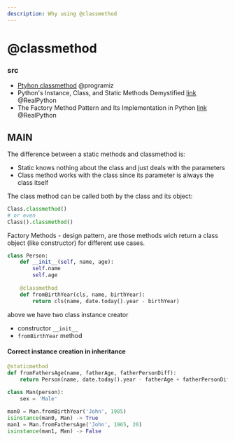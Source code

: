 ```yaml
---
description: Why using @classmethod
---
```


# @classmethod

### src

* [Ptyhon classmethod](https://www.programiz.com/python-programming/methods/built-in/classmethod) @programiz
* Python's Instance, Class, and Static Methods Demystified [link](https://realpython.com/instance-class-and-static-methods-demystified/) @RealPython
* The Factory Method Pattern and Its Implementation in Python [link](https://realpython.com/factory-method-python/) @RealPython

## MAIN

The difference between a static methods and classmethod is:

* Static knows nothing about the class and just deals with the parameters
* Class method works with the class since its parameter is always the class itself

The class method can be called both by the class and its object:

```python
Class.classmethod()
# or even
Class().classmethod()
```

Factory Methods - design pattern, are those methods wich return a class object \(like constructor\) for different use cases.

```python
class Person:
    def __init__(self, name, age):
        self.name
        self.age
        
    @classmethod
    def fromBirthYear(cls, name, birthYear):
        return cls(name, date.today().year - birthYear)
```

above we have two class instance creator

* constructor `__init__`
* `fromBirthYear` method

#### Correct instance creation in inheritance

```python
@staticmethod
def fromFathersAge(name, fatherAge, fatherPersonDiff):
    return Person(name, date.today().year - fatherAge + fatherPersonDiff)
    
class Man(person):
    sex = 'Male'
```

```python
man0 = Man.fromBirthYear('John', 1985)
isinstance(man0, Man) -> True
man1 = Man.fromFathersAge('John', 1965, 20)
isinstance(man1, Man) -> False
```

